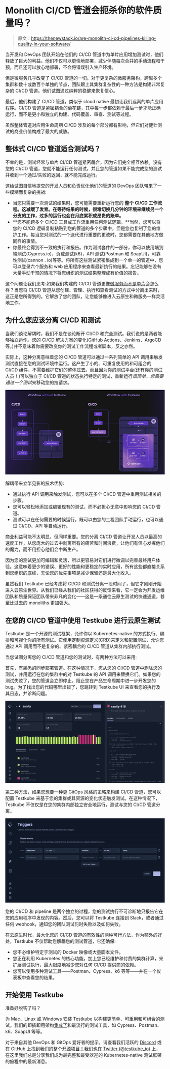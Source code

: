 # Monolith CI/CD 管道会扼杀你的软件质量吗？

> 原文：<https://thenewstack.io/are-monolith-ci-cd-pipelines-killing-quality-in-your-software/>

当开发和 DevOps 团队开始在他们的 CI/CD 管道中为单片应用增加测试时，他们释放了巨大的利益。他们不仅可以更快地部署，减少伴随每次合并的手动流程和干预，而且还可以放心地部署，不会将错误引入生产环境。

但是微服务几乎改变了 CI/CD 管道的一切。对于更复杂的微服务架构，跨越多个集群和数十或数百个单独的节点，团队跟上其集群复杂性的一种方法是构建非常复杂的 CI/CD 管道。他们试图通过纯粹的稳健来恢复信心。

最后，他们构建了 CI/CD 管道，类似于 cloud native 最初让我们远离的单片应用程序。CI/CD 管道是紧密耦合的菊花链，其中每一步都依赖于最后一步才能正确运行，而不是更小和独立的构建、代码覆盖、审查、测试等过程。

虽然整体管道对应用生命周期 CI/CD 涉及的每个部分都有影响，但它们对健壮测试的商业价值构成了最大的威胁。

## 整体式 CI/CD 管道适合测试吗？

不幸的是，测试经常与单片 CI/CD 管道紧密耦合，因为它们完全相互依赖。没有您的 CI/CD 管道，您就不能运行任何测试，并且您的管道如果不能完成您的测试并收到一个通过/失败的返回，就不能完成运行。

这给试图自信地提交的开发人员和负责优化他们的管道的 DevOps 团队带来了一些模糊而复杂的挑战:

*   当您只需要一次测试的结果时，您可能需要重新运行您的 **整个** **CI/CD 工作流程。这减缓了发育。在等待结果的时候，很难切换几分钟的环境来继续另一个分支的工作，过多的运行也会在月底累积成昂贵的账单。**
*   **您不能跨多个 CI/CD 工具或工作流重用任何测试逻辑。**当然，您可以将您的 CI/CD 逻辑复制粘贴到您的管道的多个步骤中，但是您也复制了您的维护工作。每当您对测试的一个迭代进行重要的更改时，您都需要在其他地方做同样的事情。
*   你最终会得到不一致的执行和报告。作为测试套件的一部分，你可以使用端到端测试(Cypress.io)，负载测试(k6)，API 测试(Postman 和 SoapUI)，可靠性测试(cannon . io)等等。将所有这些测试紧密集成到一个单一的管道中，您可以登录六个服务和 web 应用程序来查看最新执行的结果。忘记能够在没有大量手动干预的情况下将您组织的测试结果整理成有价值的报告。

这个问题让我们思考:如果我们构建的 CI/CD 管道更像[微服务而不是单片](https://thenewstack.io/why-you-should-start-testing-in-the-cloud-native-way/)会怎么样？当您将 CI/CD 管道从您创建、管理、执行和查看测试的方式中分离出来时，这正是您所得到的。它解放了您的团队，让您能够像进入云原生和微服务一样灵活地工作。

## 为什么您应该分离 CI/CD 和测试

当我们谈论解耦时，我们不是在谈论断开 CI/CD 和完全测试。我们说的是两者能够独立运作。您的 CI/CD 解决方案的变化(GitHub Actions、Jenkins、ArgoCD 等。)并不意味着你需要改变你的测试工作流程或者脚本，反之亦然。

实际上，这种分离意味着您的 CI/CD 管道可以通过一系列简单的 API 调用来触发测试直接在您的测试环境中运行。这产生了小的、可重复使用的和可组合的 CI/CD 组件，不需要维护它们的整体过去。而且因为你的测试平台(还有你的测试人员！)可以独立于 CI/CD 管道的状态执行特定的测试，重新运行*很简单，您需要通过一个测试*来移动您的拉请求。

![](img/1360018fbc7b93802052108906bb6765.png)

解耦带来立竿见影的技术优势:

*   通过执行 API 调用来触发测试，您可以在多个 CI/CD 管道中重用测试相关的步骤。
*   您可以轻松地添加或编辑现有的测试，而不必担心无意中影响您的 CI/CD 管道。
*   测试可以在任何需要的时候运行，既可以由您的工程团队手动运行，也可以通过 CI/CD、API 等自动运行。

商业利益可能不太明显，但同样重要。您的分离 CI/CD 管道让开发人员以最高的速度工作，从您庞大的过去中剥离所有的痛苦和时间浪费，让他们有信心发挥他们的魔力，而不用担心他们会中断生产。

因为您的测试更加可编辑和灵活，所以更容易对它们进行微调以完善最终用户体验。这意味着更少的错误、更好的性能和更稳定的实时应用，所有这些都直接关系到您组织的底线，无论您的优先事项是减少保留还是最大化收入。

虽然我们 Testkube 已经考虑将 CI/CD 和测试分离一段时间了，但它才刚刚开始进入云原生世界。从我们已经从我们的社区获得的反馈来看，它一定会为开发运维团队和质量保证团队带来非凡的变化——这是一条通往云原生测试的快速通道，甚至比过去的 monoliths 更加强大。

## 在您的 CI/CD 管道中使用 Testkube 进行云原生测试

Testkube 是一个开源的测试框架，允许你以 Kubernetes-native 的方式执行、编排和可视化你的所有测试。它使用定制资源定义(CRD)来定义和配置测试，允许您通过 API 调用而不是复杂的、紧密耦合的 CI/CD 管道从集群内部执行测试。

当您试图分离您的 CI/CD 管道和您的测试时，有两种方法可以采用:

首先，有熟悉的同步部署管道。在这种情况下，您从您的 CI/CD 管道中删除您的测试，并用运行在您的集群中的对 Testkube 的 API 调用来替换它们。如果您的测试失败了，您的管道会立即停止，阻止您在产品生命周期中进一步开发您的 bug。为了找出您的代码哪里出错了，您跳转到 Testkube UI 来查看您的执行及其日志，并诊断问题。

![](img/8a0fbd434dbca91972c2fb2c0e6a368d.png)

第二种方法，如果您想要一种更 GitOps 风格的策略来构建 CI/CD 管道，您可以配置 Testkube 来基于您的集群或其资源的变化状态触发测试。在这种情况下，Testkube 不仅仅是在您的集群内部独立安全地运行，测试与您的 CI/CD 管道分离。

![](img/a47fd0740309902ba2055bb9bf242d6e.png)

您的 CI/CD 和 pipeline 是两个独立的过程，您的测试执行不可诊断地只报告它在您的应用程序中发现的内容。然后，您可以将 Testkube 连接到 Slack，或者通过任何 webhook，通知您的团队测试何时失败以及如何失败。

在云原生时代，最大化您的 CI/CD 管道的有效性的两种可行方法，作为额外的好处，Testkube 不仅帮助您解耦您的测试管道，它还确保:

*   您不必维护特定于测试的 Docker 映像或大量脚本文件。
*   您正在利用 Kubernetes 的核心功能，加上您已经维护和付费的集群计算，来扩展测试执行，最大限度地减少您对任何 CI/CD 提供商的依赖。
*   您可以使用多种测试工具——Postman、Cypress、k6 等等——并在一个仪表板中查看您的结果。

## 开始使用 Testkube

准备好脱钩了吗？

为 Mac、Linux 或 Windows 安装 Testkube 以构建更简单、可重用和可组合的测试。我们的即插即用架构[集成了](https://testkube.io/integrations)和最流行的测试工具，如 Cypress、Postman、k6、SoapUI 等等。

对于来自其他 DevOps 和 GitOps 爱好者的提示，请查看我们活跃的 [Discord](https://discord.com/invite/6zupCZFQbe) 或在 GitHub 上找到我们的整个[开源项目！我们也在](https://github.com/kubeshop/testkube) [Twitter (@testkube_io)](https://twitter.com/Testkube_io) 上，在这里我们总是分享我们成为最完整和最受欢迎的 Kubernetes-native 测试框架的旅程中的最新消息。

<svg xmlns:xlink="http://www.w3.org/1999/xlink" viewBox="0 0 68 31" version="1.1"><title>Group</title> <desc>Created with Sketch.</desc></svg>